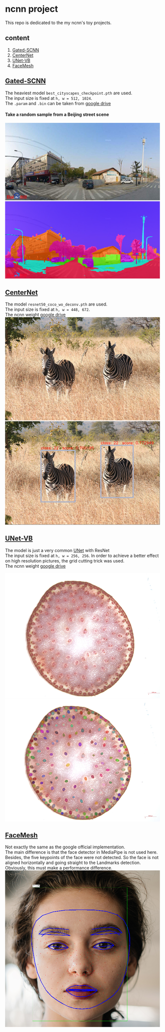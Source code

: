 # ncnn project
This repo is dedicated to the my ncnn's toy projects.

## content
1. [Gated-SCNN](#Gated-SCNN)
2. [CenterNet](#CenterNet)
3. [UNet-VB](#UNet-VB)
4. [FaceMesh](#facemesh)

<div id="Gated-SCNN"></div>

## [Gated-SCNN](https://github.com/nv-tlabs/gscnn)
The heaviest model `best_cityscapes_checkpoint.pth` are used.  
The input size is fixed at `h, w = 512, 1024`.  
The `.param` and `.bin` can be taken from [google drive](https://drive.google.com/drive/folders/1SUPz7yl5l2mYTYgZR9sYLkZci5MB1PHv?usp=sharing)

#### Take a random sample from a Beijing street scene
![e1](https://github.com/gakkiri/ncnn_project/blob/main/gscnn/asserts/test.jpg?raw=true?x-oss-process=image/watermark,type_ZmFuZ3poZW5naGVpdGk,shadow_10,text_aHR0cHM6Ly9ibG9nLmNzZG4ubmV0L3FxXzQzNDk3ODQ1,size_16,color_FFFFFF,t_70)
![e1](https://github.com/gakkiri/ncnn_project/blob/main/gscnn/asserts/vis.png?raw=true?x-oss-process=image/watermark,type_ZmFuZ3poZW5naGVpdGk,shadow_10,text_aHR0cHM6Ly9ibG9nLmNzZG4ubmV0L3FxXzQzNDk3ODQ1,size_16,color_FFFFFF,t_70)

<div id="CenterNet"></div>

## [CenterNet](https://github.com/xingyizhou/CenterNet)
The model `resnet50_coco_wo_deconv.pth` are used.  
The input size is fixed at `h, w = 448, 672`.  
The ncnn weight [google drive](https://drive.google.com/drive/folders/1CKPbjzmL2GWwlEgicdVrCgSAz0SBhnR2?usp=sharing)  
![e1](https://github.com/gakkiri/ncnn_project/blob/main/centernet/asserts/test.jpg?raw=true?x-oss-process=image/watermark,type_ZmFuZ3poZW5naGVpdGk,shadow_10,text_aHR0cHM6Ly9ibG9nLmNzZG4ubmV0L3FxXzQzNDk3ODQ1,size_16,color_FFFFFF,t_70)
![e1](https://github.com/gakkiri/ncnn_project/blob/main/centernet/asserts/det.png?raw=true?x-oss-process=image/watermark,type_ZmFuZ3poZW5naGVpdGk,shadow_10,text_aHR0cHM6Ly9ibG9nLmNzZG4ubmV0L3FxXzQzNDk3ODQ1,size_16,color_FFFFFF,t_70)

<div id="UNet-VB"></div>

## [UNet-VB](https://github.com/xingyizhou/CenterNet)

The model is just a very common [UNet](https://arxiv.org/abs/1505.04597) with ResNet  
The input size is fixed at `h, w = 256, 256`. In order to achieve a better effect on high resolution pictures, the grid cutting trick was used.  
The ncnn weight [google drive](https://drive.google.com/drive/folders/10NicU1cK7Yuj2LFiEQblxeDiO5Tb7zsR?usp=sharing)  

![e1](https://github.com/gakkiri/ncnn_project/blob/main/unet_vb/asserts/test.jpg?raw=true?x-oss-process=image/watermark,type_ZmFuZ3poZW5naGVpdGk,shadow_10,text_aHR0cHM6Ly9ibG9nLmNzZG4ubmV0L3FxXzQzNDk3ODQ1,size_16,color_FFFFFF,t_70)
![e1](https://github.com/gakkiri/ncnn_project/blob/main/unet_vb/asserts/vis.jpg?raw=true?x-oss-process=image/watermark,type_ZmFuZ3poZW5naGVpdGk,shadow_10,text_aHR0cHM6Ly9ibG9nLmNzZG4ubmV0L3FxXzQzNDk3ODQ1,size_16,color_FFFFFF,t_70)

<div id="facemesh"></div>

## [FaceMesh](https://github.com/google/mediapipe)

Not exactly the same as the google official implementation.  
The main difference is that the face detector in MediaPipe is not used here. Besides, the five keypoints of the face were not detected. So the face is not aligned horizontally and going straight to the Landmarks detection. Obviously, this must make a performance difference.  
![e1](https://github.com/gakkiri/ncnn_project/blob/main/facemesh/asserts/face.png?raw=true?x-oss-process=image/watermark,type_ZmFuZ3poZW5naGVpdGk,shadow_10,text_aHR0cHM6Ly9ibG9nLmNzZG4ubmV0L3FxXzQzNDk3ODQ1,size_16,color_FFFFFF,t_70)




